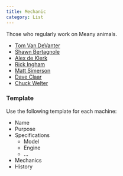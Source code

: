 ```yaml
---
title: Mechanic
category: List
---
```

Those who regularly work on Meany animals.

* [Tom Van DeVanter](Tom-Van-DeVanter)
* [Shawn Bertagnole](Shawn-Bertagnole)
* [Alex de Klerk](Alex-de-Klerk)
* [Rick Ingham](Rick-Ingham)
* [Matt Simerson](Matt-Simerson)
* [Dave Claar](Dave-Claar)
* [Chuck Welter](Chuck-Welter)

### Template

Use the following template for each machine:

- Name
- Purpose
- Specifications
    - Model
    - Engine
    - ...
- Mechanics
- History
